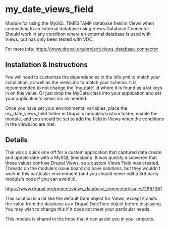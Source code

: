 # my_date_views_field
Module for using the MySQL TIMESTAMP database field in Views when connecting to an external database using Views Database Connector. Should work in any condition where an external database is used with Views, but has only been tested with VDC.

For more info: https://www.drupal.org/project/views_database_connector

## Installation & Instructions
You will need to customize the dependencies in the info.yml to match your installation, as well as the views.inc to match your schema. It is recommended to not change the 'my_date' id where it is found as a lot keys in on this value. Or just drop the MyDate class into your application and set your application's views.inc as needed.

Once you have set your environmental variables, place the my_date_views_field folder in Drupal's modules/custom folder, enable the module, and you should be set to add the field in Views when the conditions in the views.inc are met.

## Details
This was a quick one off for a custom application that captured data create and update date with a MySQL timestamp. It was quickly discovered that these values confuse Drupal Views, so a custom Views Field was created. Threads on the module's issue board did have solutions, but they wouldn't work in this particular environment (and you should never edit a 3rd party module's code if you can avoid it).

https://www.drupal.org/project/views_database_connector/issues/2887381

This solution is a lot like the default Date object for Views, except it casts the value from the database as a Drupal DateTime object before displaying. You may wish to change this if it does not meet your particular needs.

This module is shared in the hope that it can assist you in your projects.
